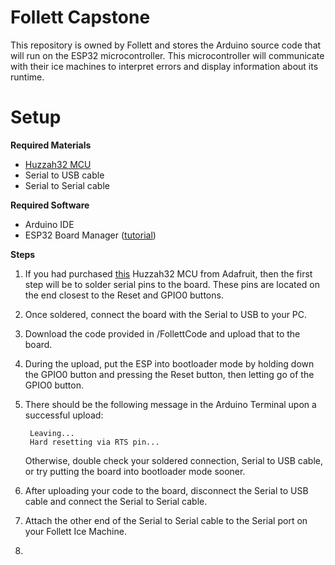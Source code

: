 # Follett Capstone
This repository is owned by Follett and stores the Arduino source code that will run on the ESP32 microcontroller. This microcontroller will communicate with their ice machines to interpret errors and display information about its runtime. 


# Setup
**Required Materials**
- [Huzzah32 MCU][1]
- Serial to USB cable
- Serial to Serial cable

**Required Software** 
- Arduino IDE
- ESP32 Board Manager ([tutorial][2])

**Steps**

1) If you had purchased [this][1] Huzzah32 MCU from Adafruit, then the first step will be to solder serial pins to the board. These pins are located on the end closest to the Reset and GPIO0 buttons. 

2) Once soldered, connect the board with the Serial to USB to your PC.

3) Download the code provided in /FollettCode and upload that to the board.

4) During the upload, put the ESP into bootloader mode by holding down the GPIO0 button and pressing the Reset button, then letting go of the GPIO0 button. 

5) There should be the following message in the Arduino Terminal upon a successful upload:

        Leaving...
        Hard resetting via RTS pin...
    Otherwise, double check your soldered connection, Serial to USB cable, or try putting the board into bootloader mode sooner.

6) After uploading your code to the board, disconnect the Serial to USB cable and connect the Serial to Serial cable. 

7) Attach the other end of the Serial to Serial cable to the Serial port on your Follett Ice Machine. 

8) 




[1]: https://www.adafruit.com/product/4172 
[2]: https://randomnerdtutorials.com/installing-the-esp32-board-in-arduino-ide-windows-instructions/ 






